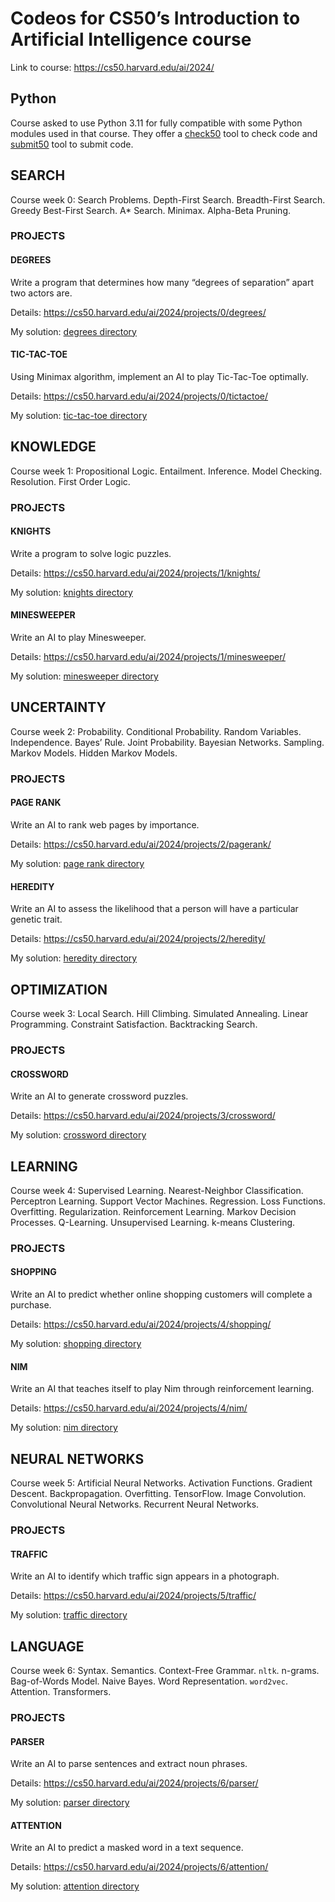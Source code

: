 # Codeos for CS50’s Introduction to Artificial Intelligence course

Link to course: https://cs50.harvard.edu/ai/2024/

## Python

Course asked to use Python 3.11 for fully compatible with some Python modules used in that course. They offer a [check50](https://cs50.readthedocs.io/check50/) tool to check code and [submit50](https://cs50.readthedocs.io/submit50/) tool to submit code.

## SEARCH

Course week 0: Search Problems. Depth-First Search. Breadth-First Search. Greedy Best-First Search. A* Search. Minimax. Alpha-Beta Pruning.

### PROJECTS

#### DEGREES

Write a program that determines how many “degrees of separation” apart two actors are.

Details: https://cs50.harvard.edu/ai/2024/projects/0/degrees/

My solution: [degrees directory](degrees/)

#### TIC-TAC-TOE

Using Minimax algorithm, implement an AI to play Tic-Tac-Toe optimally.

Details: https://cs50.harvard.edu/ai/2024/projects/0/tictactoe/

My solution: [tic-tac-toe directory](tictactoe/)

## KNOWLEDGE

Course week 1: Propositional Logic. Entailment. Inference. Model Checking. Resolution. First Order Logic.

### PROJECTS

#### KNIGHTS

Write a program to solve logic puzzles.

Details: https://cs50.harvard.edu/ai/2024/projects/1/knights/

My solution: [knights directory](knights/)

#### MINESWEEPER

Write an AI to play Minesweeper.

Details: https://cs50.harvard.edu/ai/2024/projects/1/minesweeper/

My solution: [minesweeper directory](minesweeper/)

## UNCERTAINTY

Course week 2: Probability. Conditional Probability. Random Variables. Independence. Bayes’ Rule. Joint Probability. Bayesian Networks. Sampling. Markov Models. Hidden Markov Models.

### PROJECTS

#### PAGE RANK

Write an AI to rank web pages by importance.

Details: https://cs50.harvard.edu/ai/2024/projects/2/pagerank/

My solution: [page rank directory](pagerank/)

#### HEREDITY

Write an AI to assess the likelihood that a person will have a particular genetic trait.

Details: https://cs50.harvard.edu/ai/2024/projects/2/heredity/

My solution: [heredity directory](heredity/)

## OPTIMIZATION

Course week 3: Local Search. Hill Climbing. Simulated Annealing. Linear Programming. Constraint Satisfaction. Backtracking Search.

### PROJECTS

#### CROSSWORD

Write an AI to generate crossword puzzles.

Details: https://cs50.harvard.edu/ai/2024/projects/3/crossword/

My solution: [crossword directory](crossword/)

## LEARNING

Course week 4: Supervised Learning. Nearest-Neighbor Classification. Perceptron Learning. Support Vector Machines. Regression. Loss Functions. Overfitting. Regularization. Reinforcement Learning. Markov Decision Processes. Q-Learning. Unsupervised Learning. k-means Clustering.

### PROJECTS

#### SHOPPING

Write an AI to predict whether online shopping customers will complete a purchase.

Details: https://cs50.harvard.edu/ai/2024/projects/4/shopping/

My solution: [shopping directory](shopping/)

#### NIM

Write an AI that teaches itself to play Nim through reinforcement learning.

Details: https://cs50.harvard.edu/ai/2024/projects/4/nim/

My solution: [nim directory](nim/)

## NEURAL NETWORKS

Course week 5: Artificial Neural Networks. Activation Functions. Gradient Descent. Backpropagation. Overfitting. TensorFlow. Image Convolution. Convolutional Neural Networks. Recurrent Neural Networks.

### PROJECTS

#### TRAFFIC

Write an AI to identify which traffic sign appears in a photograph.

Details: https://cs50.harvard.edu/ai/2024/projects/5/traffic/

My solution: [traffic directory](traffic/)

## LANGUAGE

Course week 6: Syntax. Semantics. Context-Free Grammar. `nltk`. n-grams. Bag-of-Words Model. Naive Bayes. Word Representation. `word2vec`. Attention. Transformers.

### PROJECTS

#### PARSER

Write an AI to parse sentences and extract noun phrases.

Details: https://cs50.harvard.edu/ai/2024/projects/6/parser/

My solution: [parser directory](parser/)

#### ATTENTION

Write an AI to predict a masked word in a text sequence.

Details: https://cs50.harvard.edu/ai/2024/projects/6/attention/

My solution: [attention directory](attention/)